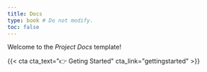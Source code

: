 ```yaml
---
title: Docs
type: book # Do not modify.
toc: false
---
```


Welcome to the _Project Docs_ template!

{{< cta cta_text="👉 Geting Started" cta_link="gettingstarted" >}}
